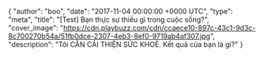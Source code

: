 {
  "author": "boo",
  "date": "2017-11-04 00:00:00 +0000 UTC",
  "type": "meta",
  "title": "[Test] Bạn thực sự thiếu gì trong cuộc sống?",
  "cover_image": "https://cdn.playbuzz.com/cdn/ccaece10-897c-43c1-9d3c-8c700270b54a/51fb0dce-2307-4eb3-8ef0-9719ab4af307.jpg",
  "description": "Tôi CẦN CẢI THIỆN SỨC KHOẺ. Kết quả của bạn là gì?"
}
